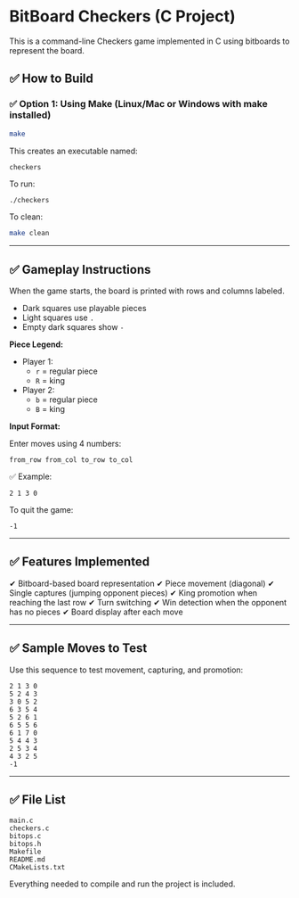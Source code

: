 # BitBoard Checkers (C Project)

This is a command-line Checkers game implemented in C using bitboards to represent the board.

## ✅ How to Build

### ✅ Option 1: Using Make (Linux/Mac or Windows with make installed)
```bash
make
```

This creates an executable named:
```
checkers
```

To run:
```bash
./checkers
```

To clean:
```bash
make clean
```

---

## ✅ Gameplay Instructions

When the game starts, the board is printed with rows and columns labeled.

- Dark squares use playable pieces
- Light squares use `.`
- Empty dark squares show `-`

**Piece Legend:**
- Player 1:
  - `r` = regular piece
  - `R` = king
- Player 2:
  - `b` = regular piece
  - `B` = king

**Input Format:**

Enter moves using 4 numbers:
```
from_row from_col to_row to_col
```

✅ Example:
```
2 1 3 0
```

To quit the game:
```
-1
```

---

## ✅ Features Implemented

✔ Bitboard-based board representation
✔ Piece movement (diagonal)
✔ Single captures (jumping opponent pieces)
✔ King promotion when reaching the last row
✔ Turn switching
✔ Win detection when the opponent has no pieces
✔ Board display after each move

---

## ✅ Sample Moves to Test

Use this sequence to test movement, capturing, and promotion:

```
2 1 3 0
5 2 4 3
3 0 5 2
6 3 5 4
5 2 6 1
6 5 5 6
6 1 7 0
5 4 4 3
2 5 3 4
4 3 2 5
-1
```

---

## ✅ File List

```
main.c
checkers.c
bitops.c
bitops.h
Makefile
README.md
CMakeLists.txt
```

Everything needed to compile and run the project is included.

